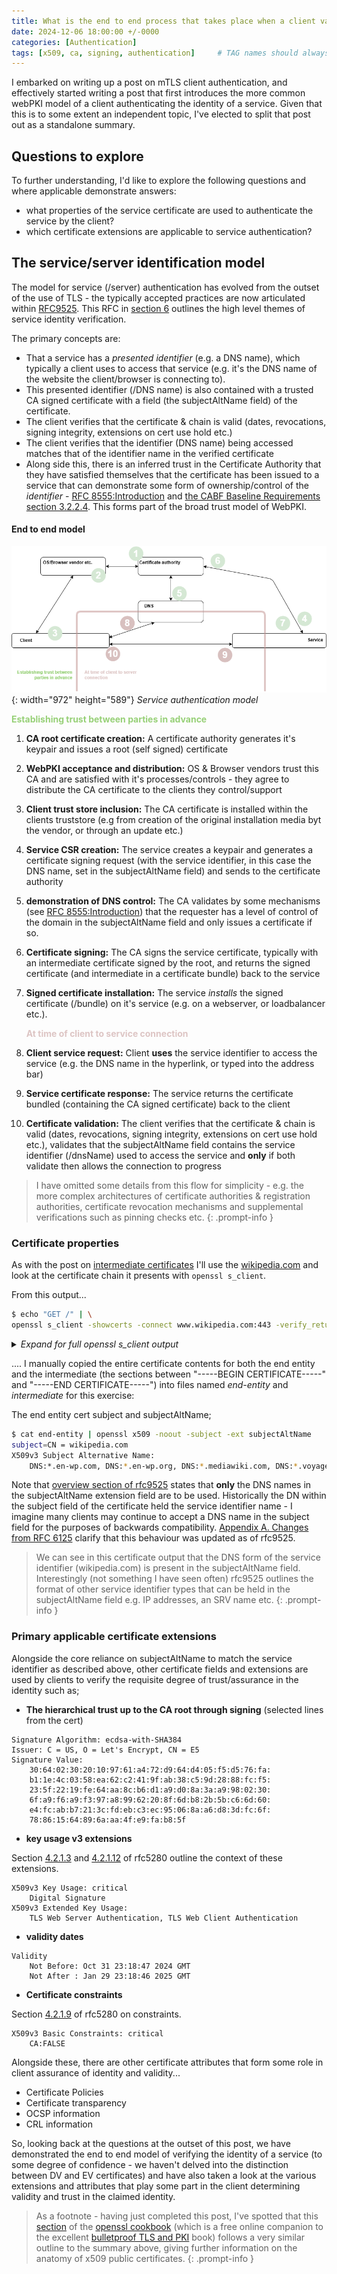 ```yaml
---
title: What is the end to end process that takes place when a client validates a service certificate?
date: 2024-12-06 18:00:00 +/-0000
categories: [Authentication]
tags: [x509, ca, signing, authentication]     # TAG names should always be lowercase
---
```


I embarked on writing up a post on mTLS client authentication, and effectively started writing a post that first introduces the more common webPKI model of a client authenticating the identity of a service.  Given that this is to some extent an independent topic, I've elected to split that post out as a standalone summary.

## Questions to explore

To further understanding, I'd like to explore the following questions and where applicable demonstrate answers:

- what properties of the service certificate are used to authenticate the service by the client?
- which certificate extensions are applicable to service authentication?

##  The service/server identification model

The model for service (/server) authentication has evolved from the outset of the use of TLS - the typically accepted practices are now articulated within [RFC9525](https://datatracker.ietf.org/doc/html/rfc9525).   This RFC in [section 6](https://datatracker.ietf.org/doc/html/rfc9525#name-verifying-service-identity) outlines the high level themes of service identity verification.  

The primary concepts are:

- That a service has a *presented identifier* (e.g. a DNS name), which typically a client uses to access that service (e.g. it's the DNS name of the website the client/browser is connecting to).  
- This presented identifier (/DNS name) is also contained with a trusted CA signed certificate with a field (the subjectAltName field) of the certificate.  
- The client verifies that the certificate & chain is valid (dates, revocations, signing integrity, extensions on cert use hold etc.)
- The client verifies that the identifier (DNS name) being accessed matches that of the identifier name in the verified certificate
- Along side this, there is an inferred trust in the Certificate Authority that they have satisfied themselves that the certificate has been issued to a service that can demonstrate some form of ownership/control of the *identifier* - [RFC 8555:Introduction](https://datatracker.ietf.org/doc/html/rfc8555) and [the CABF Baseline Requirements section 3.2.2.4](https://cabforum.org/working-groups/server/baseline-requirements/documents/CA-Browser-Forum-TLS-BR-2.1.1.pdf). This forms part of the broad trust model of WebPKI.

#### End to end model
![Service authentication model](assets/img/2024-12-06-svc-auth-model.png){: width="972" height="589"}
_Service authentication model_

<span style="color:#97D077">**Establishing trust between parties in advance**</span>
1. **CA root certificate creation:** A certificate authority generates it's keypair and issues a root (self signed) certificate
2. **WebPKI acceptance and distribution:** OS & Browser vendors trust this CA and are satisfied with it's processes/controls - they agree to distribute the CA certificate to the clients they control/support
3. **Client trust store inclusion:** The CA certificate is installed within the clients truststore (e.g from creation of the original installation media byt the vendor, or through an update etc.)
4. **Service CSR creation:** The service creates a keypair and generates a certificate signing request (with the service identifier, in this case the DNS name, set in the subjectAltName field) and sends to the certificate authority
5. **demonstration of DNS control:** The CA validates by some mechanisms (see [RFC 8555:Introduction](https://datatracker.ietf.org/doc/html/rfc8555)) that the requester has a level of control of the domain in the subjectAltName field and only issues a certificate if so.
6. **Certificate signing:** The CA signs the service certificate, typically with an intermediate certificate signed by the root, and returns the signed certificate (and intermediate in a certificate bundle) back to the service
7. **Signed certificate installation:** The service *installs* the signed certificate (/bundle) on it's service (e.g. on a webserver, or loadbalancer etc.).

    <span style="color:#DDC5C4">**At time of client to service connection**</span>
8. **Client service request:** Client **uses** the service identifier to access the service (e.g. the DNS name in the hyperlink, or typed into the address bar)
9. **Service certificate response:** The service returns the certificate bundled (containing the CA signed certificate) back to the client
10. **Certificate validation:** The client verifies that the certificate & chain is valid (dates, revocations, signing integrity, extensions on cert use hold etc.), validates that the subjectAltName field contains the service identifier (/dnsName) used to access the service and **only** if both validate then allows the connection to progress

> I have omitted some details from this flow for simplicity - e.g. the more complex architectures of certificate authorities & registration authorities, certificate revocation mechanisms and supplemental verifications such as pinning checks etc.
{: .prompt-info }

### Certificate properties

As with the post on [intermediate certificates](/posts/what-makes-an-intermediate-certificate-intermediate/) I'll use the [wikipedia.com](https://wikipedia.com) and look at the certificate chain it presents with `openssl s_client`.

From this output...

```bash
$ echo "GET /" | \
openssl s_client -showcerts -connect www.wikipedia.com:443 -verify_return_error
```

<details markdown="1">
<summary>
<i>Expand for full openssl s_client output</i>

</summary>

```text
$ echo "GET /" | openssl s_client -showcerts -connect www.wikipedia.com:443 -verify_return_error
CONNECTED(00000003)
depth=2 C = US, O = Internet Security Research Group, CN = ISRG Root X1
verify return:1
depth=1 C = US, O = Let's Encrypt, CN = E5
verify return:1
depth=0 CN = wikipedia.com
verify return:1
---
Certificate chain
 0 s:CN = wikipedia.com
   i:C = US, O = Let's Encrypt, CN = E5
   a:PKEY: id-ecPublicKey, 256 (bit); sigalg: ecdsa-with-SHA384
   v:NotBefore: Oct 31 23:18:47 2024 GMT; NotAfter: Jan 29 23:18:46 2025 GMT
-----BEGIN CERTIFICATE-----
MIIFTTCCBNSgAwIBAgISA713TCJy7J9coRpo9VWF9QYXMAoGCCqGSM49BAMDMDIx
CzAJBgNVBAYTAlVTMRYwFAYDVQQKEw1MZXQncyBFbmNyeXB0MQswCQYDVQQDEwJF
NTAeFw0yNDEwMzEyMzE4NDdaFw0yNTAxMjkyMzE4NDZaMBgxFjAUBgNVBAMTDXdp
a2lwZWRpYS5jb20wWTATBgcqhkjOPQIBBggqhkjOPQMBBwNCAARytAnZIrrqdbAj
YnczbBJepbPE6W6PjAJHVlJZnh8e+UwRX3EKLCLLgp44NENFK4Jcd84xxPG+mN7c
ct/tCTR6o4ID4jCCA94wDgYDVR0PAQH/BAQDAgeAMB0GA1UdJQQWMBQGCCsGAQUF
BwMBBggrBgEFBQcDAjAMBgNVHRMBAf8EAjAAMB0GA1UdDgQWBBThg433eChTZtwP
wg2vOojHgvIkozAfBgNVHSMEGDAWgBSfK1/PPCFPnQS37SssxMZwi9LXDTBVBggr
BgEFBQcBAQRJMEcwIQYIKwYBBQUHMAGGFWh0dHA6Ly9lNS5vLmxlbmNyLm9yZzAi
BggrBgEFBQcwAoYWaHR0cDovL2U1LmkubGVuY3Iub3JnLzCCAekGA1UdEQSCAeAw
ggHcggsqLmVuLXdwLmNvbYILKi5lbi13cC5vcmeCDyoubWVkaWF3aWtpLmNvbYIQ
Ki52b3lhZ2V3aWtpLmNvbYIQKi52b3lhZ2V3aWtpLm9yZ4IQKi53aWlraXBlZGlh
LmNvbYIOKi53aWtpYm9vay5jb22CDyoud2lraWJvb2tzLmNvbYIPKi53aWtpZXBk
aWEuY29tgg8qLndpa2llcGRpYS5vcmeCECoud2lraWlwZWRpYS5vcmeCECoud2lr
aWp1bmlvci5jb22CECoud2lraWp1bmlvci5uZXSCECoud2lraWp1bmlvci5vcmeC
Dyoud2lraXBlZGlhLmNvbYIJZW4td3AuY29tggllbi13cC5vcmeCDW1lZGlhd2lr
aS5jb22CDnZveWFnZXdpa2kuY29tgg52b3lhZ2V3aWtpLm9yZ4IOd2lpa2lwZWRp
YS5jb22CDHdpa2lib29rLmNvbYINd2lraWJvb2tzLmNvbYINd2lraWVwZGlhLmNv
bYINd2lraWVwZGlhLm9yZ4IOd2lraWlwZWRpYS5vcmeCDndpa2lqdW5pb3IuY29t
gg53aWtpanVuaW9yLm5ldIIOd2lraWp1bmlvci5vcmeCDXdpa2lwZWRpYS5jb20w
EwYDVR0gBAwwCjAIBgZngQwBAgEwggEEBgorBgEEAdZ5AgQCBIH1BIHyAPAAdgDP
EVbu1S58r/OHW9lpLpvpGnFnSrAX7KwB0lt3zsw7CAAAAZLlFWOoAAAEAwBHMEUC
IQDOQfIBwT2aOdrc6rFQG83V5VIy/StPJsBkp/cwmoueIQIgGciNTDnZVQXASCoL
0ajX3BH4DtoXtHn608o3pWUkvpUAdgB9WR4S4XgqexxhZ3xe/fjQh1wUoE6VnrkD
L9kOjC55uAAAAZLlFWNYAAAEAwBHMEUCIQCm2m4aDT5gs4aDws4ImktVBg/8pt2E
uWsR6NKhwtr/6gIgZOncM/2inGNQmuA+GjXPKX7xgmfNgOL0PEYgPL3FaeEwCgYI
KoZIzj0EAwMDZwAwZAIwIBCXYaRy2WTUBfXVdvqxHkwDWOpiwkGfqzjFnSiI/PUj
XyIZ/mSqjLbRqdCKOqmYAjBvqfap85eomWIgj224K1vGbWDk/Ku3ITz968PslQaK
ptg9/G94hhVkiWqqT+n6uF8=
-----END CERTIFICATE-----
 1 s:C = US, O = Let's Encrypt, CN = E5
   i:C = US, O = Internet Security Research Group, CN = ISRG Root X1
   a:PKEY: id-ecPublicKey, 384 (bit); sigalg: RSA-SHA256
   v:NotBefore: Mar 13 00:00:00 2024 GMT; NotAfter: Mar 12 23:59:59 2027 GMT
-----BEGIN CERTIFICATE-----
MIIEVzCCAj+gAwIBAgIRAIOPbGPOsTmMYgZigxXJ/d4wDQYJKoZIhvcNAQELBQAw
TzELMAkGA1UEBhMCVVMxKTAnBgNVBAoTIEludGVybmV0IFNlY3VyaXR5IFJlc2Vh
cmNoIEdyb3VwMRUwEwYDVQQDEwxJU1JHIFJvb3QgWDEwHhcNMjQwMzEzMDAwMDAw
WhcNMjcwMzEyMjM1OTU5WjAyMQswCQYDVQQGEwJVUzEWMBQGA1UEChMNTGV0J3Mg
RW5jcnlwdDELMAkGA1UEAxMCRTUwdjAQBgcqhkjOPQIBBgUrgQQAIgNiAAQNCzqK
a2GOtu/cX1jnxkJFVKtj9mZhSAouWXW0gQI3ULc/FnncmOyhKJdyIBwsz9V8UiBO
VHhbhBRrwJCuhezAUUE8Wod/Bk3U/mDR+mwt4X2VEIiiCFQPmRpM5uoKrNijgfgw
gfUwDgYDVR0PAQH/BAQDAgGGMB0GA1UdJQQWMBQGCCsGAQUFBwMCBggrBgEFBQcD
ATASBgNVHRMBAf8ECDAGAQH/AgEAMB0GA1UdDgQWBBSfK1/PPCFPnQS37SssxMZw
i9LXDTAfBgNVHSMEGDAWgBR5tFnme7bl5AFzgAiIyBpY9umbbjAyBggrBgEFBQcB
AQQmMCQwIgYIKwYBBQUHMAKGFmh0dHA6Ly94MS5pLmxlbmNyLm9yZy8wEwYDVR0g
BAwwCjAIBgZngQwBAgEwJwYDVR0fBCAwHjAcoBqgGIYWaHR0cDovL3gxLmMubGVu
Y3Iub3JnLzANBgkqhkiG9w0BAQsFAAOCAgEAH3KdNEVCQdqk0LKyuNImTKdRJY1C
2uw2SJajuhqkyGPY8C+zzsufZ+mgnhnq1A2KVQOSykOEnUbx1cy637rBAihx97r+
bcwbZM6sTDIaEriR/PLk6LKs9Be0uoVxgOKDcpG9svD33J+G9Lcfv1K9luDmSTgG
6XNFIN5vfI5gs/lMPyojEMdIzK9blcl2/1vKxO8WGCcjvsQ1nJ/Pwt8LQZBfOFyV
XP8ubAp/au3dc4EKWG9MO5zcx1qT9+NXRGdVWxGvmBFRAajciMfXME1ZuGmk3/GO
koAM7ZkjZmleyokP1LGzmfJcUd9s7eeu1/9/eg5XlXd/55GtYjAM+C4DG5i7eaNq
cm2F+yxYIPt6cbbtYVNJCGfHWqHEQ4FYStUyFnv8sjyqU8ypgZaNJ9aVcWSICLOI
E1/Qv/7oKsnZCWJ926wU6RqG1OYPGOi1zuABhLw61cuPVDT28nQS/e6z95cJXq0e
K1BcaJ6fJZsmbjRgD5p3mvEf5vdQM7MCEvU0tHbsx2I5mHHJoABHb8KVBgWp/lcX
GWiWaeOyB7RP+OfDtvi2OsapxXiV7vNVs7fMlrRjY1joKaqmmycnBvAq14AEbtyL
sVfOS66B8apkeFX2NY4XPEYV4ZSCe8VHPrdrERk2wILG3T/EGmSIkCYVUMSnjmJd
VQD9F6Na/+zmXCc=
-----END CERTIFICATE-----
---
Server certificate
subject=CN = wikipedia.com
issuer=C = US, O = Let's Encrypt, CN = E5
---
No client certificate CA names sent
Peer signing digest: SHA256
Peer signature type: ECDSA
Server Temp Key: X25519, 253 bits
---
SSL handshake has read 2856 bytes and written 399 bytes
Verification: OK
---
New, TLSv1.3, Cipher is TLS_AES_256_GCM_SHA384
Server public key is 256 bit
Secure Renegotiation IS NOT supported
Compression: NONE
Expansion: NONE
No ALPN negotiated
Early data was not sent
Verify return code: 0 (ok)
---
DONE
```


</details>

.... I manually copied the entire certificate contents for both the end entity and the intermediate (the sections between "-----BEGIN CERTIFICATE-----" and "-----END CERTIFICATE-----") into files named *end-entity* and *intermediate* for this exercise:

The end entity cert subject and subjectAltName;
```bash
$ cat end-entity | openssl x509 -noout -subject -ext subjectAltName
subject=CN = wikipedia.com
X509v3 Subject Alternative Name:
    DNS:*.en-wp.com, DNS:*.en-wp.org, DNS:*.mediawiki.com, DNS:*.voyagewiki.com, DNS:*.voyagewiki.org, DNS:*.wiikipedia.com, DNS:*.wikibook.com, DNS:*.wikibooks.com, DNS:*.wikiepdia.com, DNS:*.wikiepdia.org, DNS:*.wikiipedia.org, DNS:*.wikijunior.com, DNS:*.wikijunior.net, DNS:*.wikijunior.org, DNS:*.wikipedia.com, DNS:en-wp.com, DNS:en-wp.org, DNS:mediawiki.com, DNS:voyagewiki.com, DNS:voyagewiki.org, DNS:wiikipedia.com, DNS:wikibook.com, DNS:wikibooks.com, DNS:wikiepdia.com, DNS:wikiepdia.org, DNS:wikiipedia.org, DNS:wikijunior.com, DNS:wikijunior.net, DNS:wikijunior.org, DNS:wikipedia.com
```
Note that [overview section of rfc9525](https://datatracker.ietf.org/doc/html/rfc9525#name-overview-of-recommendations) states that **only** the DNS names in the subjectAltName extension field are to be used.  Historically the DN within the subject field of the certificate held the service identifier name - I imagine many clients may continue to accept a DNS name in the subject field for the purposes of backwards compatibility.  [Appendix A. Changes from RFC 6125](https://datatracker.ietf.org/doc/html/rfc9525#name-changes-from-rfc-6125) clarify that this behaviour was updated as of rfc9525.

> We can see in this certificate output that the DNS form of the service identifier (wikipedia.com) is present in the subjectAltName field.  Interestingly (not something I have seen often) rfc9525 outlines the format of other service identifier types that can be held in the subjectAltName field e.g. IP addresses, an SRV name etc.
{: .prompt-info }

### Primary applicable certificate extensions

Alongside the core reliance on subjectAltName to match the service identifier as described above, other certificate fields and extensions are used by clients to verify the requisite degree of trust/assurance in the identity such as;

- **The hierarchical trust up to the CA root through signing** (selected lines from the cert)

```text
Signature Algorithm: ecdsa-with-SHA384
Issuer: C = US, O = Let's Encrypt, CN = E5
Signature Value:
    30:64:02:30:20:10:97:61:a4:72:d9:64:d4:05:f5:d5:76:fa:
    b1:1e:4c:03:58:ea:62:c2:41:9f:ab:38:c5:9d:28:88:fc:f5:
    23:5f:22:19:fe:64:aa:8c:b6:d1:a9:d0:8a:3a:a9:98:02:30:
    6f:a9:f6:a9:f3:97:a8:99:62:20:8f:6d:b8:2b:5b:c6:6d:60:
    e4:fc:ab:b7:21:3c:fd:eb:c3:ec:95:06:8a:a6:d8:3d:fc:6f:
    78:86:15:64:89:6a:aa:4f:e9:fa:b8:5f
```

- **key usage v3 extensions**

Section [4.2.1.3](https://datatracker.ietf.org/doc/html/rfc5280#section-4.2.1.3) and [4.2.1.12](https://datatracker.ietf.org/doc/html/rfc5280#section-4.2.1.12) of rfc5280 outline the context of these extensions.

```text
X509v3 Key Usage: critical
    Digital Signature
X509v3 Extended Key Usage:
    TLS Web Server Authentication, TLS Web Client Authentication
```
- **validity dates**

```text
Validity
    Not Before: Oct 31 23:18:47 2024 GMT
    Not After : Jan 29 23:18:46 2025 GMT
```

- **Certificate constraints**

Section [4.2.1.9](https://datatracker.ietf.org/doc/html/rfc5280#section-4.2.1.9) of rfc5280 on constraints.

```text
X509v3 Basic Constraints: critical
    CA:FALSE
```

Alongside these, there are other certificate attributes that form some role in client assurance of identity and validity...

- Certificate Policies
- Certificate transparency
- OCSP information
- CRL information

So, looking back at the questions at the outset of this post, we have demonstrated the end to end model of verifying the identity of a service (to some degree of confidence - we haven't delved into the distinction between DV and EV certificates) and have also taken a look at the various extensions and attributes that play some part in the client determining validity and trust in the claimed identity.

> As a footnote - having just completed this post, I've spotted that this [section](https://www.feistyduck.com/library/openssl-cookbook/online/openssl-command-line/examining-public-certificates.html) of the [openssl cookbook](https://www.feistyduck.com/library/openssl-cookbook/) (which is a free online companion to the excellent [bulletproof TLS and PKI](https://www.feistyduck.com/books/bulletproof-tls-and-pki/) book) follows a very similar outline to the summary above, giving further information on the anatomy of x509 public certificates.
{: .prompt-info }
